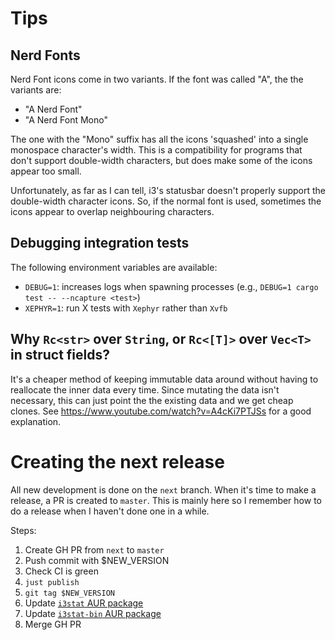 # Tips

## Nerd Fonts

Nerd Font icons come in two variants. If the font was called "A", the the variants are:

* "A Nerd Font"
* "A Nerd Font Mono"

The one with the "Mono" suffix has all the icons 'squashed' into a single monospace character's width.
This is a compatibility for programs that don't support double-width characters, but does make some of the icons appear too small.

Unfortunately, as far as I can tell, i3's statusbar doesn't properly support the double-width character icons.
So, if the normal font is used, sometimes the icons appear to overlap neighbouring characters.

## Debugging integration tests

The following environment variables are available:

* `DEBUG=1`: increases logs when spawning processes (e.g., `DEBUG=1 cargo test -- --ncapture <test>`)
* `XEPHYR=1`: run X tests with `Xephyr` rather than `Xvfb`

## Why `Rc<str>` over `String`, or `Rc<[T]>` over `Vec<T>` in struct fields?

It's a cheaper method of keeping immutable data around without having to reallocate the inner data every time.
Since mutating the data isn't necessary, this can just point the the existing data and we get cheap clones.
See https://www.youtube.com/watch?v=A4cKi7PTJSs for a good explanation.

# Creating the next release

All new development is done on the `next` branch. When it's time to make a release, a PR is created to `master`.
This is mainly here so I remember how to do a release when I haven't done one in a while.

Steps:

1. Create GH PR from `next` to `master`
2. Push commit with $NEW_VERSION
3. Check CI is green
4. `just publish`
5. `git tag $NEW_VERSION`
6. Update [`i3stat` AUR package](https://aur.archlinux.org/packages/i3stat)
7. Update [`i3stat-bin` AUR package](https://aur.archlinux.org/packages/i3stat-bin)
8. Merge GH PR
